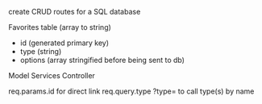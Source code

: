 create CRUD routes for a SQL database

Favorites table (array to string)
- id (generated primary key)
- type (string)
- options (array stringified before being sent to db)

Model
Services
Controller

req.params.id for direct link
req.query.type ?type= to call type(s) by name